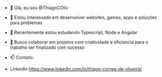 - 👋 Olá, eu sou @ThiagoCOliv
- 👀 Estou interessado em desenvolver websites, games, apps e soluções para problemas
- 🌱 Recentemente estou estudando Typescript, Node e Angular
- 💞️ Busco colaborar em projetos com criatividade e eficiencia para o trabalho ser finalizado com sucesso

- 📫 Contato: 
- LinkedIn https://www.linkedin.com/in/thiago-correa-de-oliveira/

<!---
ThiagoCOliv/ThiagoCOliv is a ✨ special ✨ repository because its `README.md` (this file) appears on your GitHub profile.
You can click the Preview link to take a look at your changes.
--->
